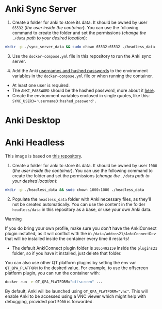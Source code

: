 # Anki Sync Server

1. Create a folder for anki to store its data. It should be owned by user `65532` (_the user inside the container_). You can use the following command to create the folder and set the permissions (_change the `./data` path to your desired location_):

```bash
mkdir -p ./sync_server_data && sudo chown 65532:65532 ./headless_data
```

3. Use the `docker-compose.yml` file in this repository to run the Anki sync server.

4. Add the Anki [usernames and hashed passwords](https://docs.ankiweb.net/sync-server.html#multiple-users) to the environment variables in the `docker-compose.yml` file or when running the container.

- At least one user is required.
- The `ANKI_PASSWORD` should be the hashed password, more about it [here](https://docs.ankiweb.net/sync-server.html#hashed-passwords).
- Create the environment variables enclosed in single quotes, like this: `SYNC_USER3='username3:hashed_password'`.

# Anki Desktop

# Anki Headless

This image is based on [this repository](https://github.com/ThisIsntTheWay/headless-anki).

1. Create a folder for anki to store its data. It should be owned by user `1000` (_the user inside the container_). You can use the following command to create the folder and set the permissions (_change the `./data` path to your desired location_):

```bash
mkdir -p ./headless_data && sudo chown 1000:1000 ./headless_data
```

2. Populate the `headless_data` folder with Anki necessary files, as they'll not be created automatically. You can use the content in the folder `headless/data` in this repository as a base, or use your own Anki data.

> [!WARNING]
> If you do bring your own profile, make sure you don't have the AnkiConnect plugin installed, as it will conflict with the in `/data/addons21/AnkiConnectDev` that will be installed inside the container every time it restarts!
>
> - The default AnkiConnect plugin folder is `2055492159` inside the `plugins21` folder, so if you have it installed, just delete that folder.

You can also use other QT platform plugins by setting the env var `QT_QPA_PLATFORM` to the desired value. For example, to use the offscreen platform plugin, you can run the container with:

```bash
docker run -e QT_QPA_PLATFORM="offscreen" ...
```

By default, Anki will be launched using `QT_QPA_PLATFORM="vnc"`. This will enable Anki to be accessed using a VNC viewer which might help with debugging, provided port `5900` is forwarded.
